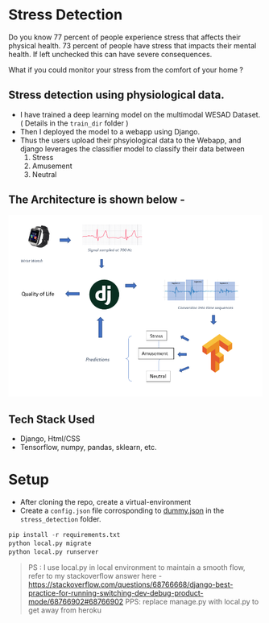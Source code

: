 # Stress Detection

Do you know 77 percent of people experience stress that affects their physical health. 73 percent of people have stress that impacts their mental health. If left unchecked this can have severe consequences.

What if you could monitor your stress from the comfort of your home ?

## Stress detection using physiological data.

- I have trained a deep learning model on the multimodal WESAD Dataset. ( Details in the `train_dir` folder )
- Then I deployed the model to a webapp using Django.
- Thus the users upload their phsyiological data to the Webapp, and django leverages the classifier model to classify their data between
  1. Stress
  2. Amusement
  3. Neutral

## The Architecture is shown below -

<img src= 'screenshots/stress_detection.png' >

## Tech Stack Used

- Django, Html/CSS
- Tensorflow, numpy, pandas, sklearn, etc.

# Setup

- After cloning the repo, create a virtual-environment
- Create a `config.json` file corrosponding to <a href="dummy.json">dummy.json</a> in the `stress_detection` folder.

```python
pip install -r requirements.txt
python local.py migrate
python local.py runserver

```

> PS : I use local.py in local environment to maintain a smooth flow, refer to my stackoverflow answer here - https://stackoverflow.com/questions/68766668/django-best-practice-for-running-switching-dev-debug-product-mode/68766902#68766902
> PPS: replace manage.py with local.py to get away from heroku
